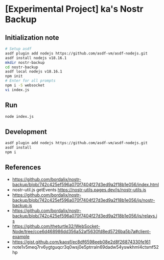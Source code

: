 # [Experimental Project] ka's Nostr Backup

## Initialization note

```sh
# Setup asdf
asdf plugin add nodejs https://github.com/asdf-vm/asdf-nodejs.git
asdf install nodejs v18.16.1
mkdir nostr-backup
cd nostr-backup
asdf local nodejs v18.16.1
npm init
# Enter for all prompts
npm i -S websocket
vi index.js
```

## Run

```sh
node index.js
```

## Development

```sh
asdf plugin add nodejs https://github.com/asdf-vm/asdf-nodejs.git
asdf install
npm i
```

## References

- https://github.com/bordalix/nostr-backup/blob/742c425ef596a070f7404f27d3ed9a2f18b1e056/index.html
- nostr-util.js getEvents https://nostr-utils.pages.dev/js/nostr-utils.js
- https://github.com/bordalix/nostr-backup/blob/742c425ef596a070f7404f27d3ed9a2f18b1e056/js/nostr-backup.js
- https://github.com/bordalix/nostr-backup/blob/742c425ef596a070f7404f27d3ed9a2f18b1e056/js/relays.js
- https://github.com/theturtle32/WebSocket-Node/tree/cce6d468986dd356a52af5630fd8ed5726ba5b7a#client-example
- https://gist.github.com/kaosf/ec8df6598eeb08e2d8f26874330fe161
- note1v5meq7rv6ygtguqcr3q0wsj0e5ptrraln69dadw54yswkhml4ctsmf52hp
